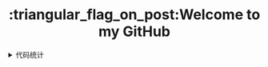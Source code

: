 <h1 align="center">:triangular_flag_on_post:Welcome to my GitHub</h1>


<details>
  <summary>代码统计</summary><br/>
  
  * 未完待续...
  <section>
    <img align="left" width="45%" height="220px" src="https://github-readme-stats.vercel.app/api?username=nanxuanzi&show_icons=true"/><img align="right" width="45%" height="220px" src="https://github-readme-stats.vercel.app/api/top-langs/?username=nanxuanzi&layout=compact"/> 
  </section>
</details>
